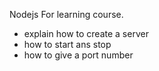 Nodejs
For learning course.

- explain how to create a server
- how to start ans stop
- how to give a port number 

